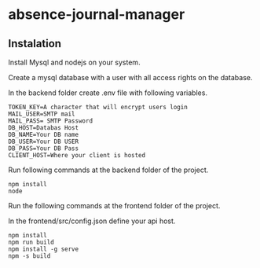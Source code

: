 # absence-journal-manager



## Instalation

Install Mysql and nodejs on your system.

Create a mysql database with a user with all access rights on the database. 

In the backend folder create .env file with following variables.

``` 
TOKEN_KEY=A character that will encrypt users login 
MAIL_USER=SMTP mail 
MAIL_PASS= SMTP Password
DB_HOST=Databas Host
DB_NAME=Your DB name 
DB_USER=Your DB USER
DB_PASS=Your DB Pass
CLIENT_HOST=Where your client is hosted 
```

Run following commands at the backend folder of the project.

``` 
npm install 
node 
```

Run the following commands at the frontend folder of the project.

In the frontend/src/config.json define your api host.

```
npm install
npm run build
npm install -g serve
npm -s build
```



